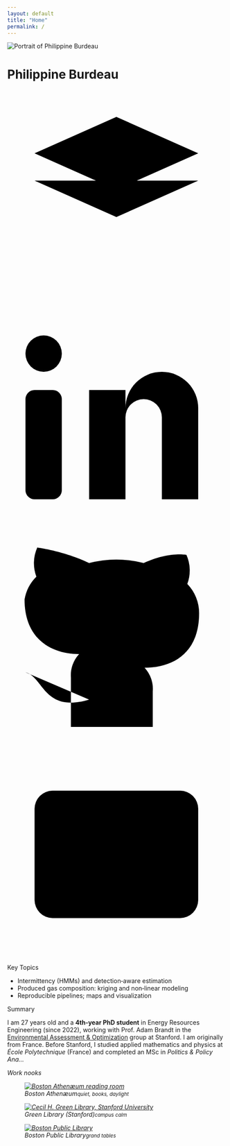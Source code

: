 ```yaml
---
layout: default
title: "Home"
permalink: /
---
```


<div class="header-grid">
  <div class="profile">
    <img class="photo" src="/assets/img/avatar.jpg" alt="Portrait of Philippine Burdeau">
    <div class="identity">
      <h1>Philippine Burdeau</h1>
      <div class="social">
        <a class="icon" href="https://scholar.google.com/citations?user=sJb11sYAAAAJ&hl=fr" aria-label="Google Scholar" target="_blank" rel="noopener">
          <svg viewBox="0 0 24 24" stroke-width="2" stroke-linecap="round" stroke-linejoin="round">
            <path d="M3 7l9-4 9 4-9 4-9-4z" />
            <path d="M21 10l-9 4-9-4" />
            <path d="M12 14v7" />
          </svg>
        </a>
        <a class="icon" href="https://www.linkedin.com/in/philippine-burdeau/" aria-label="LinkedIn" target="_blank" rel="noopener">
          <svg viewBox="0 0 24 24" stroke-width="2" stroke-linecap="round" stroke-linejoin="round">
            <rect x="2" y="9" width="4" height="12" rx="1"/>
            <path d="M9 9h4v2a4 4 0 0 1 8 0v10h-4V12a2 2 0 0 0-4 0v9H9z"/>
            <circle cx="4" cy="5" r="2"/>
          </svg>
        </a>
        <a class="icon" href="https://github.com/pburdeau" aria-label="GitHub" target="_blank" rel="noopener">
          <svg viewBox="0 0 24 24" stroke-width="2" stroke-linecap="round" stroke-linejoin="round">
            <path d="M9 19c-5 1.5-5-2.5-7-3m14 6v-3.9a3.4 3.4 0 0 0-.9-2.6c3 0 6-1.5 6-6a4.6 4.6 0 0 0-1.3-3.2 4.2 4.2 0 0 0-.1-3.2S17.8 2.7 15 4a12.1 12.1 0 0 0-6 0C6.3 2.7 3.3 2.3 3.3 2.3a4.2 4.2 0 0 0-.1 3.2A4.6 4.6 0 0 0 1.9 8c0 4.4 3 6 6 6a3.4 3.4 0 0 0-.9 2.6V22"/>
          </svg>
        </a>
        <a class="icon" href="mailto:pburdeau@stanford.edu" aria-label="Email">
          <svg viewBox="0 0 24 24" stroke-width="2" stroke-linecap="round" stroke-linejoin="round">
            <rect x="3" y="5" width="18" height="14" rx="2"/>
            <path d="M3 7l9 6 9-6"/>
          </svg>
        </a>
      </div>
    </div>
  </div>

  <div class="topics">
    <div class="section-title">Key Topics</div>
    <ul class="big-bullets">
      <li>Intermittency (HMMs) and detection‑aware estimation</li>
      <li>Produced gas composition: kriging and non‑linear modeling</li>
      <li>Reproducible pipelines; maps and visualization</li>
    </ul>
  </div>
</div>

<div class="h2">Summary</div>
<p>I am 27 years old and a <strong><span id="phdYearText">4th‑year PhD student</span></strong> in Energy Resources Engineering (since 2022), working with Prof. Adam Brandt in the <a href="https://eao.stanford.edu/" target="_blank" rel="noopener">Environmental Assessment & Optimization</a> group at Stanford. I am originally from France. Before Stanford, I studied applied mathematics and physics at <em>École Polytechnique</em> (France) and completed an MSc in <em>Politics & Policy Ana...

<div class="h2">Work nooks</div>
<div class="nooks">
  <figure class="nook">
    <a href="https://www.bostonathenaeum.org/" target="_blank" rel="noopener">
      <img src="/assets/img/athenaeum.jpg" alt="Boston Athenæum reading room">
    </a>
    <figcaption>Boston Athenæum<small>quiet, books, daylight</small></figcaption>
  </figure>
  <figure class="nook">
    <a href="https://library.stanford.edu/green" target="_blank" rel="noopener">
      <img src="/assets/img/green-library.jpg" alt="Cecil H. Green Library, Stanford University">
    </a>
    <figcaption>Green Library (Stanford)<small>campus calm</small></figcaption>
  </figure>
  <figure class="nook">
    <a href="https://www.bpl.org/" target="_blank" rel="noopener">
      <img src="/assets/img/third-place.jpg" alt="Boston Public Library">
    </a>
    <figcaption>Boston Public Library<small>grand tables</small></figcaption>
  </figure>
</div>
